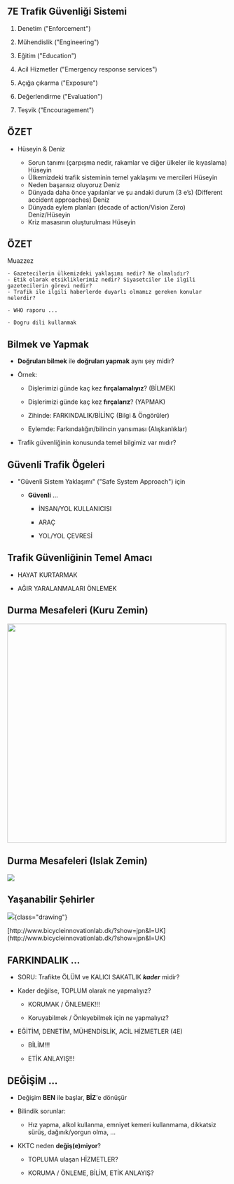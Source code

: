## 7E Trafik Güvenliği Sistemi

1) Denetim ("<span class="sevenes">E</span>nforcement")

2) Mühendislik ("<span class="sevenes">E</span>ngineering")

3) Eğitim ("<span class="sevenes">E</span>ducation")

4) Acil Hizmetler ("<span class="sevenes">E</span>mergency response services")

5) Açığa çıkarma ("<span class="sevenes">E</span>xposure")

6) Değerlendirme ("<span class="sevenes">E</span>valuation")

7) Teşvik ("<span class="sevenes">E</span>ncouragement")





## ÖZET

- Hüseyin & Deniz

    - Sorun tanımı (çarpışma nedir, rakamlar ve diğer ülkeler ile kıyaslama) Hüseyin
    - Ülkemizdeki trafik sisteminin temel yaklaşımı ve mercileri Hüseyin
    - Neden başarısız oluyoruz Deniz
    - Dünyada daha önce yapılanlar ve şu andaki durum (3 e’s) (Different accident approaches) Deniz
    - Dünyada eylem planları (decade of action/Vision Zero) Deniz/Hüseyin
    - Kriz masasının oluşturulması Hüseyin

## ÖZET

Muazzez

    - Gazetecilerin ülkemizdeki yaklaşımı nedir? Ne olmalıdır?
    - Etik olarak etsikliklerimiz nedir? Siyasetciler ile ilgili gazetecilerin görevi nedir?
    - Trafik ile ilgili haberlerde duyarlı olmamız gereken konular nelerdir?

    - WHO raporu ...

    - Dogru dili kullanmak


## Bilmek ve Yapmak

- __Doğruları bilmek__ ile __doğruları yapmak__ aynı şey midir?

- Örnek:

    - Dişlerimizi günde kaç kez __fırçalamalıyız__? (BİLMEK)

    - Dişlerimizi günde kaç kez __fırçalarız__? (YAPMAK)

    - Zihinde: FARKINDALIK/BİLİNÇ (Bilgi &amp; Öngörüler)

    - Eylemde: Farkındalığın/bilincin yansıması (Alışkanlıklar)

- Trafik güvenliğinin konusunda temel bilgimiz var mıdır?


## Güvenli Trafik Ögeleri

- "Güvenli Sistem Yaklaşımı" ("Safe System Approach") için

    - __Güvenli__ ...

        - İNSAN/YOL KULLANICISI

        - ARAÇ

        - YOL/YOL ÇEVRESİ


## Trafik Güvenliğinin Temel Amacı

- HAYAT KURTARMAK

- AĞIR YARALANMALARI ÖNLEMEK



## Durma Mesafeleri (Kuru Zemin)

<img style="height: 500px;" src="images/durma-mesafeleri-01.png"/>


## Durma Mesafeleri (Islak Zemin)

<img style="wıdth: 1800px;" src="images/durma-mesafeleri-02.png"/>


## Yaşanabilir Şehirler

![](images/reverse-traffic-pyramid.jpg){class="drawing"}

<div class="website-link">
[http://www.bicycleinnovationlab.dk/?show=jpn&l=UK](http://www.bicycleinnovationlab.dk/?show=jpn&l=UK)
</div>


## FARKINDALIK ...

- SORU: Trafikte ÖLÜM ve KALICI SAKATLIK <em>__kader__</em> midir?

- Kader değilse, TOPLUM olarak ne yapmalıyız?

    - KORUMAK / ÖNLEMEK!!!

    - Koruyabilmek / Önleyebilmek için ne yapmalıyız?

- EĞİTİM, DENETİM, MÜHENDİSLİK, ACİL HİZMETLER (4E)
    
    - BİLİM!!!

    - ETİK ANLAYIŞ!!!


## DEĞİŞİM ...

- Değişim __BEN__ ile başlar, __BİZ__'e dönüşür

- Bilindik sorunlar:

    - Hız yapma, alkol kullanma, emniyet kemeri kullanmama, dikkatsiz sürüş, dağınık/yorgun olma, ...

- KKTC neden **değiş(e)miyor**?

    - TOPLUMA ulaşan HİZMETLER?

    - KORUMA / ÖNLEME, BİLİM, ETİK ANLAYIŞ?



